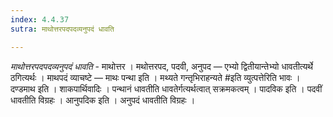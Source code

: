 ```yaml
---
index: 4.4.37
sutra: माथोत्तरपदपदव्यनुपदं धावति

---
```

_माथोत्तरपदपदव्यनुपदं धावति_ - माथोत्तर । मथोत्तरपद, पदवी, अनुपद — एभ्यो द्वितीयान्तेभ्यो धावतीत्यर्थे ठगित्यर्थः । माथपदं व्याचष्टे — माथः पन्था इति । मथ्यते गन्तृभिराहन्यते #इति व्युत्पत्तेरिति भावः । दण्डमाथ इति । शाकपार्थिवादिः । पन्थानं धावतीति धावतेर्गत्यर्थत्वात् सक्रमकत्वम् । पादविक इति । पदवीं धावतीति विग्रहः । आनुपदिक इति । अनुपदं धावतीति विग्रहः ।